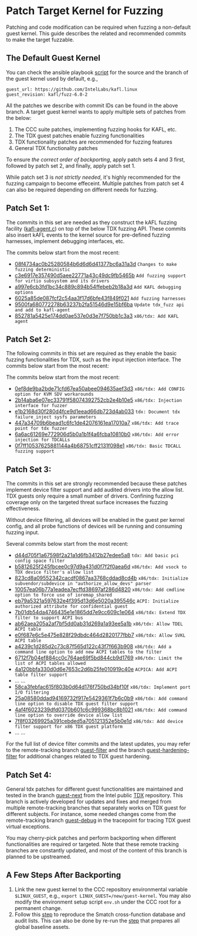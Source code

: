 # Patch Target Kernel for Fuzzing

Patching and code modification can be required when fuzzing a non-default guest kernel. This guide describes the related and recommended commits to make the target fuzzable.

## The Default Guest Kernel
You can check the ansible playbook [script](deploy/roles/guest/defaults/main.yml) for the source and the branch of the guest kernel used by default, e.g.,
```
guest_url: https://github.com/IntelLabs/kafl.linux
guest_revision: kafl/fuzz-6.0-2
```
All the patches we describe with commit IDs can be found in the above branch. A target guest kernel wants to apply multiple sets of patches from the below:

1. The CCC suite patches, implementing fuzzing hooks for KAFL, etc.
2. The TDX guest patches enable fuzzing functionalities
3. TDX functionality patches are recommended for fuzzing features
4. General TDX functionality patches

To ensure *the correct order of backporting*, apply patch sets 4 and 3 first, followed by patch set 2, and finally, apply patch set 1.

While patch set 3 is _not strictly needed_, it's highly recommended for the fuzzing campaign to become effeceint. Multiple patches from patch set 4 can also be required depending on different needs for fuzzing.


## Patch Set 1:
The commits in this set are needed as they construct the kAFL fuzzing facility ([kafl-agent.c](https://github.com/IntelLabs/kafl.linux/blob/kafl/fuzz-6.0-2/arch/x86/coco/tdx/kafl-agent.c)) on top of the below TDX fuzzing API. These commits also insert kAFL events to the kernel source for pre-defined fuzzing harnesses, implement debugging interfaces, etc.

The commits below start from the most recent:
- [08f4734ac0b25280584b6d6d6d41377bc6a31a3d](https://github.com/IntelLabs/kafl.linux/commit/08f4734ac0b25280584b6d6d6d41377bc6a31a3d) `Changes to make fuzzing deterministic`
- [c3e6917e357490d5aee22771a43c49dc9fb5465b](https://github.com/IntelLabs/kafl.linux/commit/c3e6917e357490d5aee22771a43c49dc9fb5465b) `Add fuzzing support for virtio subsystem and its drivers`
- [a997e6cb3fd1bc34c889c894b54ffebeb2b18a3d](https://github.com/IntelLabs/kafl.linux/commit/a997e6cb3fd1bc34c889c894b54ffebeb2b18a3d) `Add KAFL debugging options`
- [6025a85de087fcf2c54aa3f17d6bfe43f849f021](https://github.com/IntelLabs/kafl.linux/commit/6025a85de087fcf2c54aa3f17d6bfe43f849f021) `Add fuzzing harnesses`
- [9500fa680772278b63237b2fa51546d9e15bf6ba](https://github.com/IntelLabs/kafl.linux/commit/9500fa680772278b63237b2fa51546d9e15bf6ba) `Update tdx_fuzz api and add to kafl-agent`
- [852781a5425e174dd0ae537e0d3e7f750bb1c3a3](https://github.com/IntelLabs/kafl.linux/commit/852781a5425e174dd0ae537e0d3e7f750bb1c3a3) `x86/tdx: Add KAFL agent`


## Patch Set 2:
The following commits in this set are required as they enable the basic fuzzing functionalities for TDX, such as the input injection interface.
The commits below start from the most recent:

The commits below start from the most recent:
- [0ef8de9ba2bde71cfd67ea50abee094635aef3d3](https://github.com/IntelLabs/kafl.linux/commit/0ef8de9ba2bde71cfd67ea50abee094635aef3d3) `x86/tdx: Add CONFIG option for KVM SDV workarounds`
- [2b14aba6e07ec33791f58074392752cb2e4b10e5](https://github.com/IntelLabs/kafl.linux/commit/2b14aba6e07ec33791f58074392752cb2e4b10e5) `x86/tdx: Injection interface for fuzzer`
- [e1b2168d30f280d4fce9d1eead66db723d4ab033](https://github.com/IntelLabs/kafl.linux/commit/e1b2168d30f280d4fce9d1eead66db723d4ab033) `tdx: Document tdx failure_inject sysfs parameters`
- [447a34709b6bead1c6fc1de42076161ea17010a7](https://github.com/IntelLabs/kafl.linux/commit/447a34709b6bead1c6fc1de42076161ea17010a7) `x86/tdx: Add trace point for tdx fuzzer `
- [6a6ac61269e772906d5b0a1b1f4a6fcba10810b0](https://github.com/IntelLabs/kafl.linux/commit/6a6ac61269e772906d5b0a1b1f4a6fcba10810b0) `x86/tdx: Add error injection for TDCALLs`
- [0f7ff10537625881144a4b68751cff2131f098e1](https://github.com/IntelLabs/kafl.linux/commit/0f7ff10537625881144a4b68751cff2131f098e1) `x86/tdx: Basic TDCALL fuzzing support`


## Patch Set 3:
The commits in this set are strongly recommended because these patches implement device filter support and add audited drivers into the allow list. TDX guests only require a small number of drivers. Confining fuzzing coverage only on the targeted threat surface increases the fuzzing effectiveness.

Without device filtering, all devices will be enabled in the guest per kernel config, and all probe functions of devices will be running and consuming fuzzing input. 

Several commits below start from the most recent:
- [d44d705f1a67598f2a21a1d6fb3412b27edee5a8](https://github.com/IntelLabs/kafl.linux/commit/d44d705f1a67598f2a21a1d6fb3412b27edee5a8) `tdx: Add basic pci config space filter`
- [b5812625f245fbcee0c97d9a431d0f7f2f0aea6d](https://github.com/IntelLabs/kafl.linux/commit/b5812625f245fbcee0c97d9a431d0f7f2f0aea6d) `x86/tdx: Add vsock to TDX device filter's allow list`
- [823cd8a09552342cacdf0867aa3768cddad8cd4b](https://github.com/IntelLabs/kafl.linux/commit/823cd8a09552342cacdf0867aa3768cddad8cd4b) `x86/tdx: Initialize subvendor/subdevice in "authorize_allow_devs" parser`
- [10057ea06b77a1eadea7ecffd38697af286d4820](https://github.com/IntelLabs/kafl.linux/commit/10057ea06b77a1eadea7ecffd38697af286d4820) `x86/tdx: Add cmdline option to force use of ioremap_shared`
- [eb79a5321a597632e4f395d13d6e5020a395546c](https://github.com/IntelLabs/kafl.linux/commit/eb79a5321a597632e4f395d13d6e5020a395546c) `ACPI: Initialize authorized attribute for confidential guest`
- [7b01db54da4746435e1e1865dd7e9cc609c1e064](https://github.com/IntelLabs/kafl.linux/commit/823cd8a09552342cacdf0867aa3768cddad8cd4b) `x86/tdx: Extend TDX filter to support ACPI bus`
- [ab62aea205a2af7bf5dd0ab31d269a1a93ee5a1b](https://github.com/IntelLabs/kafl.linux/commit/ab62aea205a2af7bf5dd0ab31d269a1a93ee5a1b) `x86/tdx: Allow TDEL ACPI table`
- [e0f687e6c5e475e828f29dbdc464d2820177fbb7](https://github.com/IntelLabs/kafl.linux/commit/e0f687e6c5e475e828f29dbdc464d2820177fbb7) `x86/tdx: Allow SVKL ACPI table`
- [a4239c1d285d2c73c87f565d122c43f7f663b908](https://github.com/IntelLabs/kafl.linux/commit/a4239c1d285d2c73c87f565d122c43f7f663b908) `x86/tdx: Add a command line option to add new ACPI tables to the filter`
- [6712f7b04ef884cc0c764ae69f5bd844cb9d1769](https://github.com/IntelLabs/kafl.linux/commit/6712f7b04ef884cc0c764ae69f5bd844cb9d1769) `x86/tdx: Limit the list of ACPI tables allowed`
- [4a120bbfa330d0d6e7653c2d6b25fe010919c40e](https://github.com/IntelLabs/kafl.linux/commit/4a120bbfa330d0d6e7653c2d6b25fe010919c40e) `ACPICA: Add ACPI table filter support`
- ... ...
- [58ca3febfac615f803b0d64d176f750bd34bf10f](https://github.com/IntelLabs/kafl.linux/commit/58ca3febfac615f803b0d64d176f750bd34bf10f) `x86/tdx: Implement port I/O filtering`
- [25a08580ddad94169732f917e5429361f7b6c0b9](https://github.com/IntelLabs/kafl.linux/commit/25a08580ddad94169732f917e5429361f7b6c0b9) `x86/tdx: Add command line option to disable TDX guest filter support`
- [4af4f6023239dfd0370b601c6c999368bc8b1021](https://github.com/IntelLabs/kafl.linux/commit/4af4f6023239dfd0370b601c6c999368bc8b1021) `x86/tdx: Add command line option to override device allow list`
- [7f8f03269925a391cebded5a705121352e5b0e1d](https://github.com/IntelLabs/kafl.linux/commit/7f8f03269925a391cebded5a705121352e5b0e1d) `x86/tdx: Add device filter support for x86 TDX guest platform`
- ... ...

For the full list of device filter commits and the latest updates, you may refer to the remote-tracking branch [guest-filter](https://github.com/intel/tdx/commits/guest-filter) and the branch [guest-hardening-filter](https://github.com/intel/tdx/commits/guest-hardening-filter) for additional changes related to TDX guest hardening.


## Patch Set 4:
General tdx patches for different guest functionalities are maintained and tested in the branch [guest-next](https://github.com/intel/tdx/commits/guest-next) from the Intel public [TDX](https://github.com/intel/tdx) repository. This branch is actively developed for updates and fixes and merged from multiple remote-tracking branches that separately works on TDX guest for different subjects. For instance, some needed changes come from the remote-tracking branch [guest-debug](https://github.com/intel/tdx/commits/guest-debug) in the tracepoint for tracing TDX guest virtual exceptions. 

You may cherry-pick patches and perform backporting when different functionalities are required or targeted. Note that these remote tracking branches are constantly updated, and most of the content of this branch is planned to be upstreamed.


## A Few Steps After Backporting
1. Link the new guest kernel to the CCC repository environmental variable `$LINUX_GUEST`, e.g., `export LINUX_GUEST=/new/guest-kernel`. You may also modify the environment setup script `env.sh` under the CCC root for a permanent change.
2. Follow this [step](getting_started.md#32-optional-build-smatch-cross-function-database-for-better-coverage-results) to reproduce the Smatch cross-function database and audit lists. This can also be done by re-run the [step](getting_started.md#31-prepare-global-baseline-assets-initrd-qemu-disk-image-sharedir) that prepares all global baseline assets.